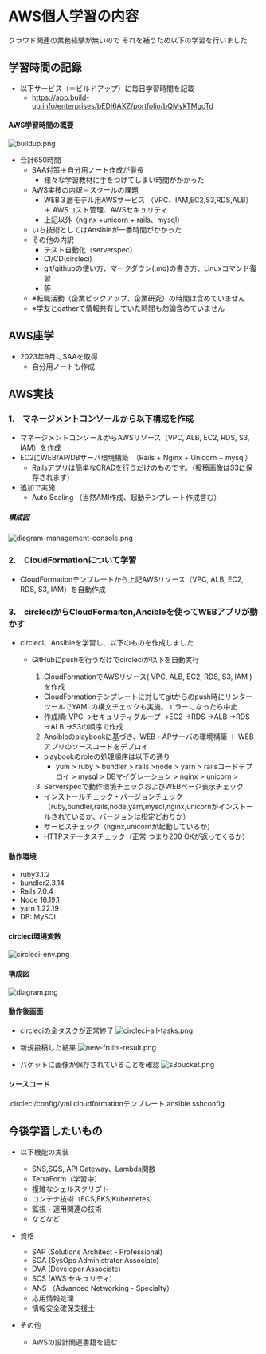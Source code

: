 # AWS個人学習の内容
クラウド関連の業務経験が無いので
それを補うため以下の学習を行いました

## 学習時間の記録
- 以下サービス（＝ビルドアップ）に毎日学習時間を記載
  - https://app.build-up.info/enterprises/bEDI6AXZ/portfolio/bQMykTMgoTd

#### AWS学習時間の概要
![buildup.png](./images/buildup.png)

- 合計650時間
  - SAA対策＋自分用ノート作成が最長
    - 様々な学習教材に手をつけてしまい時間がかかった
  - AWS実技の内訳＝スクールの課題　
    - WEB３層モデル用AWSサービス （VPC、IAM,EC2,S3,RDS,ALB）＋ AWSコスト管理、AWSセキュリティ
    - 上記以外（nginx +unicorn + rails、mysql）
  - いち技術としてはAnsibleが一番時間がかかった
  - その他の内訳
    - テスト自動化（serverspec）
    - CI/CD(circleci) 
    - git/githubの使い方、マークダウン(.md)の書き方、Linuxコマンド復習
    - 等
  - ※転職活動（企業ピックアップ、企業研究）の時間は含めていません
  - ※学友とgatherで情報共有していた時間も勿論含めていません


## AWS座学
- 2023年9月にSAAを取得
  - 自分用ノートも作成

## AWS実技

### 1.　マネージメントコンソールから以下構成を作成

- マネージメントコンソールからAWSリソース（VPC, ALB, EC2, RDS, S3, IAM）を作成
- EC2にWEB/AP/DBサーバ環境構築　（Rails + Nginx + Unicorn + mysql）
  - Railsアプリは簡単なCRADを行うだけのものです。（投稿画像はS3に保存されます）   
- 追加で実施
  - Auto Scaling （当然AMI作成、起動テンプレート作成含む）

##### 構成図
![diagram-management-console.png](./images/diagram-management-console.png)

### 2.　CloudFormationについて学習
- CloudFormationテンプレートから上記AWSリソース（VPC, ALB, EC2, RDS, S3, IAM）を自動作成

### 3.　circleciからCloudFormaiton,Ancibleを使ってWEBアプリが動かす
- circleci、Ansibleを学習し、以下のものを作成しました

  - GitHubにpushを行うだけでcircleciが以下を自動実行

    1. CloudFormationでAWSリソース( VPC, ALB, EC2, RDS, S3, IAM ) を作成
      - CloudFormationテンプレートに対してgitからのpush時にリンターツールでYAMLの構文チェックも実施。エラーになったら中止
      - 作成順: VPC →セキュリティグループ →EC2 →RDS →ALB →RDS →ALB →S3の順序で作成
    2. Ansibleのplaybookに基づき、WEB・APサーバの環境構築 ＋ WEBアプリのソースコードをデプロイ
      - playbookのroleの処理順序は以下の通り
        - yum > ruby > bundler > rails >node > yarn > railsコードデプロイ > mysql > DBマイグレーション > nginx > unicorn >
    3. Serverspecで動作環境チェックおよびWEBページ表示チェック
      - インストールチェック・バージョンチェック（ruby,bundler,rails,node,yarn,mysql,nginx,unicornがインストールされているか、バージョンは指定どおりか）
      - サービスチェック（nginx,unicornが起動しているか）
      - HTTPステータスチェック（正常 つまり200 OKが返ってくるか）

#### 動作環境
- ruby3.1.2
- bundler2.3.14
- Rails 7.0.4
- Node 16.19.1
- yarn 1.22.19
- DB: MySQL

#### circleci環境変数
![circleci-env.png](./images/circleci-env.png)

#### 構成図
![diagram.png](./images/diagram.png)

#### 動作後画面
- circleciの全タスクが正常終了
![circleci-all-tasks.png](./images/circleci-all-tasks.png)

- 新規投稿した結果
![new-fruits-result.png](./images/new-fruits-result.png)


- バケットに画像が保存されていることを確認
![s3bucket.png](./images/s3bucket.png)



#### ソースコード

.circleci/config/yml
cloudformationテンプレート
ansible
sshconfig


## 今後学習したいもの
- 以下機能の実装
  - SNS,SQS, API Gateway、Lambda関数
  - TerraForm（学習中）
  - 複雑なシェルスクリプト
  - コンテナ技術（ECS,EKS,Kubernetes)
  - 監視・運用関連の技術
  - などなど

- 資格
  - SAP (Solutions Architect - Professional)
  - SOA (SysOps Administrator Associate)
  - DVA (Developer Associate)
  - SCS (AWS セキュリティ)
  - ANS （Advanced Networking - Specialty）
  - 応用情報処理
  - 情報安全確保支援士

- その他
  - AWSの設計関連書籍を読む

